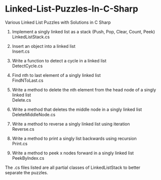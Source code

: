 # Linked-List-Puzzles-In-C-Sharp
Various Linked List Puzzles with Solutions in C Sharp

1. Implement a singly linked list as a stack (Push, Pop, Clear, Count, Peek)  
LinkedListStack.cs

2. Insert an object into a linked list  
Insert.cs

3. Write a function to detect a cycle in a linked list  
DetectCycle.cs

4. Find nth to last element of a singly linked list  
FindNToLast.cs

5. Write a method to delete the nth element from the head node of a singly linked list  
Delete.cs

6. Write a method that deletes the middle node in a singly linked list  
DeleteMiddleNode.cs

7. Write a method to reverse a singly linked list using iteration  
Reverse.cs

8. Write a method to print a singly list backwards using recursion  
Print.cs

9. Write a method to peek x nodes forward in a singly linked list  
PeekByIndex.cs

The .cs files listed are all partial classes of LinkedListStack to better separate the puzzles.
